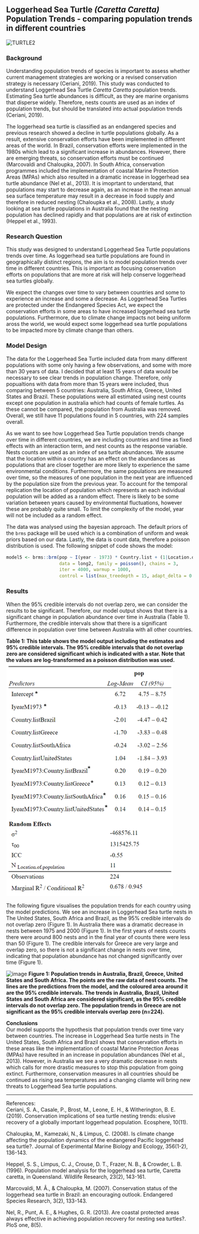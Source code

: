 ## Loggerhead Sea Turtle *(Caretta Caretta)* Population Trends - comparing population trends in different countries

![TURTLE2](https://user-images.githubusercontent.com/114161047/202574149-47722aab-4c87-4e77-973f-e158e2ae566b.png)

### Background    
Understanding population trends of species is important to assess whether current management strategies are working or a revised conservation strategy is necessary (Ceriani, 2019). This study was conducted to understand Loggerhead Sea Turtle *Caretta Caretta* population trends. Estimating Sea turtle abundances is difficult, as they are marine organisms that disperse widely. Therefore, nests counts are used as an index of population trends, but should be translated into actual population trends (Ceriani, 2019).    

The loggerhead sea turtle is classified as an endangered species and previous research showed a decline in turtle populations globally. As a result, extensive conservation efforts have been implemented in different areas of the world. In Brazil, conservation efforts were implemented in the 1980s which lead to a significant increase in abundances. However, there are emerging threats, so conservation efforts must be continued (Marcovaldi and Chaloupka, 2007). In South Africa, conservation programmes included the implementation of coastal Marine Protection Areas (MPAs) which also resulted in a dramatic increase in loggerhead sea turtle abundance (Nel et al., 2013). It is imoprtant to understand, that populations may start to decrease again, as an increase in the mean annual sea surface temperature may result in a decrease in food supply and therefore in reduced nesting (Chaloupka et al., 2008). Lastly, a study looking at sea turtle populations in Australia found that the nesting population has declined rapidly and that populations are at risk of extinction (Heppel et al., 1993).

### Research Question   
This study was designed to understand Loggerhead Sea Turtle populations trends over time. As loggerhead sea turtle populations are found in geographically distinct regions, the aim is to model population trends over time in different countries. This is important as focusing conservation efforts on populations that are more at risk will help conserve loggerhead sea turtles globally.     

We expect the changes over time to vary between countries and some to experience an increase and some a decrease. As Loggerhead Sea Turtles are protected under the Endangered Species Act, we expect the conservation efforts in some areas to have increased loggerhead sea turtle populations. Furthermore, due to climate change impacts not being uniform aross the world, we would expect some loggerhead sea turtle populations to be impacted more by climate change than others.

### Model Design  
The data for the Loggerhead Sea Turtle included data from many different populations with some only having a few observations, and some with more than 30 years of data. I decided that at least 15 years of data would be necessary to see clear trends in population change. Therefore, only popualtions with data from more than 15 years were included, thus comparing between 5 countries: Australia, South Africa, Greece, United States and Brazil. These populations were all estimated using nest counts except one population in australia which had counts of female turtles. As these cannot be compared, the population from Australia was removed. Overall, we still have 11 populations found in 5 countries, with 224 samples overall.   

As we want to see how Loggerhead Sea Turtle population trends change over time in different countries, we are including countries and time as fixed effects with an interaction term, and nest counts as the response variable. Nests counts are used as an index of sea turtle abundances. We assume that the location within a country has an effect on the abundances as populations that are closer together are more likely to experience the same environmental conditions. Furthermore, the same populations are measured over time, so the measures of one population in the next year are influenced by the population size from the previous year. To account for the  temporal replication the location of population which represents an each individual population will be added as a random effect. There is likely to be some variation between years caused by environmental fluctuations, however these are probably quite small. To limit the complexity of the model, year will not be included as a random effect.      

The data was analysed using the bayesian approach. The default priors of the `brms` package will be used which is a combination of uniform and weak priors based on our data. Lastly, the data is count data, therefore a poisson distribution is used. The following snippet of code shows the model:     

```r
model5 <- brms::brm(pop ~ I(year - 1973) * Country.list + (1|Location.of.population),   # interaction between country and year, location of pop. random effect
                    data = long2, family = poisson(), chains = 3,                       # poisson distribution
                    iter = 4000, warmup = 1000,
                    control = list(max_treedepth = 15, adapt_delta = 0.9))             
```

### Results    
When the 95% credible intervals do not overlap zero, we can consider the results to be significant. Therefore, our model output shows that there is a significant change in population abundance over time in Australia (Table 1). Furthermore, the credible intervals show that there is a significant difference in population over time between Australia with all other countries. 

**Table 1: This table shows the model output including the estimates and 95% credible intervals. The 95% credible intervals that do not overlap zero are considered significant which is indicated with a star. Note that the values are log-transformed as a poisson distribution was used.**     
<img src="table_mod5.png" alt="drawing" width="450"/>


The following figure visualises the population trends for each country using the model predictions. 
We see an increase in Loggerhead Sea turtle nests in The United States, South Africa and Brazil, as the 95% credible intervals do not overlap zero (Figure 1). In Australia there was a dramatic decrease in nests between 1975 and 2000 (Figure 1). In the first years of nests counts there were around 800 nests and in the final year of counts there were less than 50 (Figure 1). The credible intervals for Greece are very large and overlap zero, so there is not a significant change in nests over time, indicating that population abundance has not changed significantly over time (Figure 1). 

![image](https://user-images.githubusercontent.com/114161047/202436317-b452665c-d5fe-48e1-8ffa-28f65f1a42aa.png)
**Figure 1: Population trends in Australia, Brazil, Greece, United States and South Africa. The points are the raw data of nest counts. The lines are the predictions from the model, and the coloured area around it are the 95% credible intervals. The trends in Australia, Brazil, United States and South Africa are considered significant, as the 95% credible intervals do not overlap zero. The population trends in Greece are not significant as the 95% credible intervals overlap zero (n=224).**


**Conclusions**      
Our model supports the hypothesis that population trends over time vary between countries. The increase in Loggerhead Sea turtle nests in The United States, South Africa and Brazil shows that conservation efforts in these areas like the implementation of coastal Marine Protection Areas (MPAs) have resulted in an increase in population abundances (Nel et al., 2013). However, in Australia we see a very dramatic decrease in nests which calls for more drastic measures to stop this population from going extinct. Furthermore, conservation measures in all countries should be continued as rising sea temperatures and a changing cliamte will bring new threats to Loggerhead Sea turtle populations.

***
References:    
Ceriani, S. A., Casale, P., Brost, M., Leone, E. H., & Witherington, B. E. (2019). Conservation implications of sea turtle nesting trends: elusive recovery of a globally important loggerhead population. Ecosphere, 10(11).    

Chaloupka, M., Kamezaki, N., & Limpus, C. (2008). Is climate change affecting the population dynamics of the endangered Pacific loggerhead sea turtle?. Journal of Experimental Marine Biology and Ecology, 356(1-2), 136-143.    
    
Heppel, S. S., Limpus, C. J., Crouse, D. T., Frazer, N. B., & Crowder, L. B. (1996). Population model analysis for the loggerhead sea turtle, Caretta caretta, in Queensland. Wildlife Research, 23(2), 143-161.    

Marcovaldi, M. Â., & Chaloupka, M. (2007). Conservation status of the loggerhead sea turtle in Brazil: an encouraging outlook. Endangered Species Research, 3(2), 133-143.    

Nel, R., Punt, A. E., & Hughes, G. R. (2013). Are coastal protected areas always effective in achieving population recovery for nesting sea turtles?. PloS one, 8(5).

